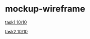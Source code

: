 # mockup-wireframe
[task1 10/10](https://miro.com/app/board/uXjVPPXS50M=/?share_link_id=924474914020)

[task2 10/10](https://miro.com/app/board/uXjVPOjNde0=/?share_link_id=57345913902)
